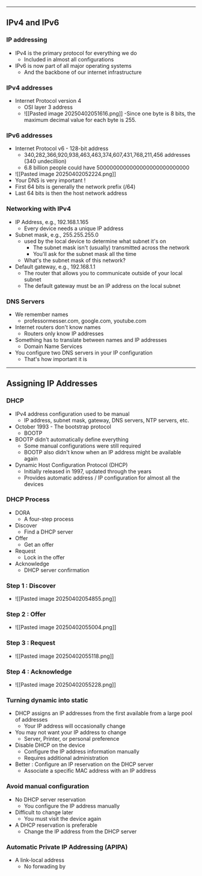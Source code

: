 
---

## IPv4 and IPv6

### IP addressing
- IPv4 is the primary protocol for everything we do
	- Included in almost all configurations
- IPv6 is now part of all major operating systems
	- And the backbone of our internet infrastructure

### IPv4 addresses
- Internet Protocol version 4
	- OSI layer 3 address
	- ![[Pasted image 20250402051616.png]]
	-Since one byte is 8 bits, the maximum decimal value for each byte is 255.

### IPv6 addresses
- Internet Protocol v6 - 128-bit address
	- 340,282,366,920,938,463,463,374,607,431,768,211,456 addresses (340 undecillion)
	- 6.8 billion people could have 5000000000000000000000000000
- ![[Pasted image 20250402052224.png]]
- Your DNS is very important !
- First 64 bits is generally the network prefix (/64)
- Last 64 bits is then the host network address

### Networking with IPv4
- IP Address, e.g., 192.168.1.165
	- Every device needs a unique IP address
- Subnet mask, e.g., 255.255.255.0
	- used by the local device to determine what subnet it's on
		- The subnet mask isn't (usually) transmitted across the network
		- You'll ask for the subnet mask all the time
	- What's the subnet mask of this network?
- Default gateway, e.g., 192.168.1.1
	- The router that allows you to communicate outside of your local subnet
	- The default gateway must be an IP address on the local subnet

### DNS Servers
- We remember names
	- professormesser.com, google.com, youtube.com
- Internet routers don't know names
	- Routers only know IP addresses
- Something has to translate between names and IP addresses
	- Domain Name Services
- You configure two DNS servers in your IP configuration 
	- That's how important it is

---
## Assigning IP Addresses

### DHCP
- IPv4 address configuration used to be manual
	- IP address, subnet mask, gateway, DNS servers, NTP servers, etc.
- October 1993 - The bootstrap protocol
	- BOOTP
- BOOTP didn't automatically define everything
	- Some manual configurations were still required
	- BOOTP also didn't know when an IP address might be available again
- Dynamic Host Configuration Protocol (DHCP)
	- Initially released in 1997, updated through the years
	- Provides automatic address / IP configuration for almost all the devices

### DHCP Process
- DORA
	- A four-step process
- Discover
	- Find a DHCP server
- Offer
	- Get an offer
- Request 
	- Lock in the offer
- Acknowledge
	- DHCP server confirmation

### Step 1 : Discover
- ![[Pasted image 20250402054855.png]]

### Step 2 : Offer
- ![[Pasted image 20250402055004.png]]

### Step 3 : Request
- ![[Pasted image 20250402055118.png]]

### Step 4 : Acknowledge
- ![[Pasted image 20250402055228.png]]

### Turning dynamic into static
- DHCP assigns an IP addresses from the first available from a large pool of addresses
	- Your IP address will occasionally change
- You may not want your IP address to change
	- Server, Printer, or personal preference
- Disable DHCP on the device
	- Configure the IP address information manually
	- Requires additional administration
- Better : Configure an IP reservation on the DHCP server
	- Associate a specific MAC address with an IP address

### Avoid manual configuration
- No DHCP server reservation
	- You configure the IP address manually
- Difficult to change  later
	- You must visit the device again
- A DHCP reservation is preferable
	- Change the IP address from the DHCP server

### Automatic Private IP Addressing (APIPA)
- A link-local address
	- No forwading by